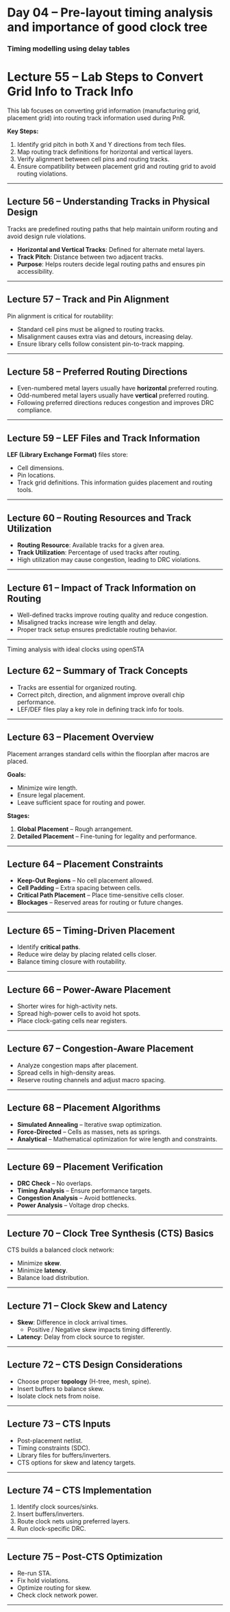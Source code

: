 # Day 04 – Pre-layout timing analysis and importance of good clock tree

### Timing modelling using delay tables

# Lecture 55 – Lab Steps to Convert Grid Info to Track Info
This lab focuses on converting grid information (manufacturing grid, placement grid) into routing track information used during PnR.

**Key Steps:**
1. Identify grid pitch in both X and Y directions from tech files.
2. Map routing track definitions for horizontal and vertical layers.
3. Verify alignment between cell pins and routing tracks.
4. Ensure compatibility between placement grid and routing grid to avoid routing violations.

---

## Lecture 56 – Understanding Tracks in Physical Design
Tracks are predefined routing paths that help maintain uniform routing and avoid design rule violations.

- **Horizontal and Vertical Tracks**: Defined for alternate metal layers.
- **Track Pitch**: Distance between two adjacent tracks.
- **Purpose**: Helps routers decide legal routing paths and ensures pin accessibility.

---

## Lecture 57 – Track and Pin Alignment
Pin alignment is critical for routability:
- Standard cell pins must be aligned to routing tracks.
- Misalignment causes extra vias and detours, increasing delay.
- Ensure library cells follow consistent pin-to-track mapping.

---

## Lecture 58 – Preferred Routing Directions
- Even-numbered metal layers usually have **horizontal** preferred routing.
- Odd-numbered metal layers usually have **vertical** preferred routing.
- Following preferred directions reduces congestion and improves DRC compliance.

---

## Lecture 59 – LEF Files and Track Information
**LEF (Library Exchange Format)** files store:
- Cell dimensions.
- Pin locations.
- Track grid definitions.
This information guides placement and routing tools.

---

## Lecture 60 – Routing Resources and Track Utilization
- **Routing Resource**: Available tracks for a given area.
- **Track Utilization**: Percentage of used tracks after routing.
- High utilization may cause congestion, leading to DRC violations.

---

## Lecture 61 – Impact of Track Information on Routing
- Well-defined tracks improve routing quality and reduce congestion.
- Misaligned tracks increase wire length and delay.
- Proper track setup ensures predictable routing behavior.

---

Timing analysis with ideal clocks using openSTA

## Lecture 62 – Summary of Track Concepts
- Tracks are essential for organized routing.
- Correct pitch, direction, and alignment improve overall chip performance.
- LEF/DEF files play a key role in defining track info for tools.

---

## Lecture 63 – Placement Overview
Placement arranges standard cells within the floorplan after macros are placed.

**Goals:**
- Minimize wire length.
- Ensure legal placement.
- Leave sufficient space for routing and power.

**Stages:**
1. **Global Placement** – Rough arrangement.
2. **Detailed Placement** – Fine-tuning for legality and performance.

---

## Lecture 64 – Placement Constraints
- **Keep-Out Regions** – No cell placement allowed.
- **Cell Padding** – Extra spacing between cells.
- **Critical Path Placement** – Place time-sensitive cells closer.
- **Blockages** – Reserved areas for routing or future changes.

---

## Lecture 65 – Timing-Driven Placement
- Identify **critical paths**.
- Reduce wire delay by placing related cells closer.
- Balance timing closure with routability.

---

## Lecture 66 – Power-Aware Placement
- Shorter wires for high-activity nets.
- Spread high-power cells to avoid hot spots.
- Place clock-gating cells near registers.

---

## Lecture 67 – Congestion-Aware Placement
- Analyze congestion maps after placement.
- Spread cells in high-density areas.
- Reserve routing channels and adjust macro spacing.

---

## Lecture 68 – Placement Algorithms
- **Simulated Annealing** – Iterative swap optimization.
- **Force-Directed** – Cells as masses, nets as springs.
- **Analytical** – Mathematical optimization for wire length and constraints.

---

## Lecture 69 – Placement Verification
- **DRC Check** – No overlaps.
- **Timing Analysis** – Ensure performance targets.
- **Congestion Analysis** – Avoid bottlenecks.
- **Power Analysis** – Voltage drop checks.

---

## Lecture 70 – Clock Tree Synthesis (CTS) Basics
CTS builds a balanced clock network:
- Minimize **skew**.
- Minimize **latency**.
- Balance load distribution.

---

## Lecture 71 – Clock Skew and Latency
- **Skew**: Difference in clock arrival times.
  - Positive / Negative skew impacts timing differently.
- **Latency**: Delay from clock source to register.

---

## Lecture 72 – CTS Design Considerations
- Choose proper **topology** (H-tree, mesh, spine).
- Insert buffers to balance skew.
- Isolate clock nets from noise.

---

## Lecture 73 – CTS Inputs
- Post-placement netlist.
- Timing constraints (SDC).
- Library files for buffers/inverters.
- CTS options for skew and latency targets.

---

## Lecture 74 – CTS Implementation
1. Identify clock sources/sinks.
2. Insert buffers/inverters.
3. Route clock nets using preferred layers.
4. Run clock-specific DRC.

---

## Lecture 75 – Post-CTS Optimization
- Re-run STA.
- Fix hold violations.
- Optimize routing for skew.
- Check clock network power.

---



